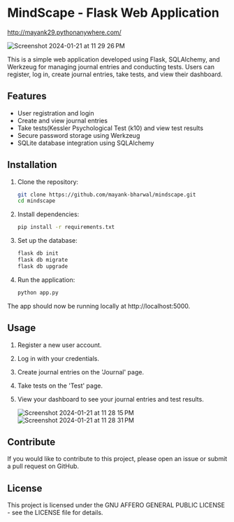 # MindScape - Flask Web Application
http://mayank29.pythonanywhere.com/

![Screenshot 2024-01-21 at 11 29 26 PM](https://github.com/mayank-bharwal/MentalHealthWebsite/assets/119955673/f3f6ab7c-53ff-4767-b439-bc7ffb1e8d39)

This is a simple web application developed using Flask, SQLAlchemy, and Werkzeug for managing journal entries and conducting tests. Users can register, log in, create journal entries, take tests, and view their dashboard.

## Features

- User registration and login
- Create and view journal entries
- Take tests(Kessler Psychological Test (k10) and view test results
- Secure password storage using Werkzeug
- SQLite database integration using SQLAlchemy

## Installation

1. Clone the repository:

   ```bash
   git clone https://github.com/mayank-bharwal/mindscape.git
   cd mindscape
   ```

2. Install dependencies:

   ```bash
   pip install -r requirements.txt
   ```

3. Set up the database:

   ```bash
   flask db init
   flask db migrate
   flask db upgrade
   ```

4. Run the application:

   ```bash
   python app.py
   ```

The app should now be running locally at http://localhost:5000.

## Usage

1. Register a new user account.
2. Log in with your credentials.
3. Create journal entries on the 'Journal' page.
4. Take tests on the 'Test' page.
5. View your dashboard to see your journal entries and test results.


   ![Screenshot 2024-01-21 at 11 28 15 PM](https://github.com/mayank-bharwal/MentalHealthWebsite/assets/119955673/11701e23-a905-47cf-8cb0-9ed320f87de1)
![Screenshot 2024-01-21 at 11 28 31 PM](https://github.com/mayank-bharwal/MentalHealthWebsite/assets/119955673/bea499c2-82e3-475e-987b-55e5a6dcfadb)

## Contribute

If you would like to contribute to this project, please open an issue or submit a pull request on GitHub.

## License

This project is licensed under the GNU AFFERO GENERAL PUBLIC LICENSE - see the LICENSE file for details.
```
